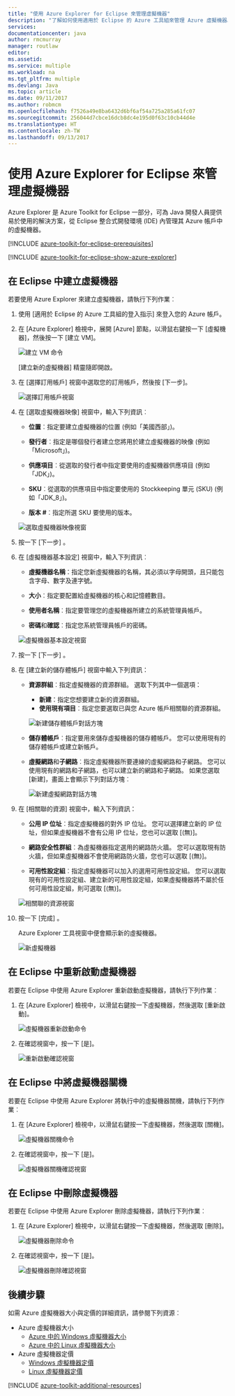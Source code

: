 ```yaml
---
title: "使用 Azure Explorer for Eclipse 來管理虛擬機器"
description: "了解如何使用適用於 Eclipse 的 Azure 工具組來管理 Azure 虛擬機器。"
services: 
documentationcenter: java
author: rmcmurray
manager: routlaw
editor: 
ms.assetid: 
ms.service: multiple
ms.workload: na
ms.tgt_pltfrm: multiple
ms.devlang: Java
ms.topic: article
ms.date: 09/11/2017
ms.author: robmcm
ms.openlocfilehash: f7526a49e8ba6432d6bf6af54a725a285a61fc07
ms.sourcegitcommit: 256044d7cbce16dcb8dc4e195d0f63c10cb44d4e
ms.translationtype: HT
ms.contentlocale: zh-TW
ms.lasthandoff: 09/13/2017
---
```

# <a name="manage-virtual-machines-by-using-the-azure-explorer-for-eclipse"></a>使用 Azure Explorer for Eclipse 來管理虛擬機器

Azure Explorer 是 Azure Toolkit for Eclipse 一部分，可為 Java 開發人員提供易於使用的解決方案，從 Eclipse 整合式開發環境 (IDE) 內管理其 Azure 帳戶中的虛擬機器。

[!INCLUDE [azure-toolkit-for-eclipse-prerequisites](../includes/azure-toolkit-for-eclipse-prerequisites.md)]

[!INCLUDE [azure-toolkit-for-eclipse-show-azure-explorer](../includes/azure-toolkit-for-eclipse-show-azure-explorer.md)]

## <a name="create-a-virtual-machine-in-eclipse"></a>在 Eclipse 中建立虛擬機器

若要使用 Azure Explorer 來建立虛擬機器，請執行下列作業︰

1. 使用 [適用於 Eclipse 的 Azure 工具組的登入指示] 來登入您的 Azure 帳戶。

1. 在 [Azure Explorer] 檢視中，展開 [Azure] 節點，以滑鼠右鍵按一下 [虛擬機器]，然後按一下 [建立 VM]。

   ![建立 VM 命令][CR01]  

   [建立新的虛擬機器] 精靈隨即開啟。

1. 在 [選擇訂用帳戶] 視窗中選取您的訂用帳戶，然後按 [下一步]。

   ![選擇訂用帳戶視窗][CR02]

1. 在 [選取虛擬機器映像] 視窗中，輸入下列資訊︰

   * **位置**︰指定要建立虛擬機器的位置 (例如「美國西部」)。

   * **發行者**︰指定是哪個發行者建立您將用於建立虛擬機器的映像 (例如「Microsoft」)。

   * **供應項目**︰從選取的發行者中指定要使用的虛擬機器供應項目 (例如「JDK」)。

   * **SKU**︰從選取的供應項目中指定要使用的 Stockkeeping 單元 (SKU) (例如「JDK_8」)。

   * **版本 #**︰指定所選 SKU 要使用的版本。

   ![選取虛擬機器映像視窗][CR03]

1. 按一下 [下一步] 。

1. 在 [虛擬機器基本設定] 視窗中，輸入下列資訊︰

   * **虛擬機器名稱**：指定您新虛擬機器的名稱，其必須以字母開頭，且只能包含字母、數字及連字號。

   * **大小**︰指定要配置給虛擬機器的核心和記憶體數目。

   * **使用者名稱**︰指定要管理您的虛擬機器所建立的系統管理員帳戶。

   * **密碼**和**確認**︰指定您系統管理員帳戶的密碼。

   ![虛擬機器基本設定視窗][CR04]

1. 按一下 [下一步] 。

1. 在 [建立新的儲存體帳戶] 視窗中輸入下列資訊：

   * **資源群組**︰指定虛擬機器的資源群組。 選取下列其中一個選項：
      * **新建**：指定您想要建立新的資源群組。
      * **使用現有項目**︰指定您要選取已與您 Azure 帳戶相關聯的資源群組。

      ![新建儲存體帳戶對話方塊][CR05]

   * **儲存體帳戶**︰指定要用來儲存虛擬機器的儲存體帳戶。 您可以使用現有的儲存體帳戶或建立新帳戶。

   * **虛擬網路**和**子網路**︰指定虛擬機器所要連線的虛擬網路和子網路。 您可以使用現有的網路和子網路，也可以建立新的網路和子網路。 如果您選取 [新建]，畫面上會顯示下列對話方塊︰

      ![新建虛擬網路對話方塊][CR06]

1. 在 [相關聯的資源] 視窗中，輸入下列資訊：

   * **公用 IP 位址**︰指定虛擬機器的對外 IP 位址。 您可以選擇建立新的 IP 位址，但如果虛擬機器不會有公用 IP 位址，您也可以選取 [(無)]。

   * **網路安全性群組**︰為虛擬機器指定選用的網路防火牆。 您可以選取現有防火牆，但如果虛擬機器不會使用網路防火牆，您也可以選取 [(無)]。

   * **可用性設定組**︰指定虛擬機器可以加入的選用可用性設定組。 您可以選取現有的可用性設定組、建立新的可用性設定組，如果虛擬機器將不屬於任何可用性設定組，則可選取 [(無)]。

   ![相關聯的資源視窗][CR07]

1. 按一下 [完成] 。  

   Azure Explorer 工具視窗中便會顯示新的虛擬機器。

   ![新虛擬機器][CR08]

## <a name="restart-a-virtual-machine-in-eclipse"></a>在 Eclipse 中重新啟動虛擬機器

若要在 Eclipse 中使用 Azure Explorer 重新啟動虛擬機器，請執行下列作業︰

1. 在 [Azure Explorer] 檢視中，以滑鼠右鍵按一下虛擬機器，然後選取 [重新啟動]。

   ![虛擬機器重新啟動命令][RE01]

1. 在確認視窗中，按一下 [是]。

   ![重新啟動確認視窗][RE02]

## <a name="shut-down-a-virtual-machine-in-eclipse"></a>在 Eclipse 中將虛擬機器關機

若要在 Eclipse 中使用 Azure Explorer 將執行中的虛擬機器關機，請執行下列作業︰

1. 在 [Azure Explorer] 檢視中，以滑鼠右鍵按一下虛擬機器，然後選取 [關機]。

   ![虛擬機器關機命令][SH01]

1. 在確認視窗中，按一下 [是]。

   ![虛擬機器關機確認視窗][SH02]

## <a name="delete-a-virtual-machine-in-eclipse"></a>在 Eclipse 中刪除虛擬機器

若要在 Eclipse 中使用 Azure Explorer 刪除虛擬機器，請執行下列作業︰

1. 在 [Azure Explorer] 檢視中，以滑鼠右鍵按一下虛擬機器，然後選取 [刪除]。

   ![虛擬機器刪除命令][DE01]

1. 在確認視窗中，按一下 [是]。

   ![虛擬機器刪除確認視窗][DE02]

## <a name="next-steps"></a>後續步驟

如需 Azure 虛擬機器大小與定價的詳細資訊，請參閱下列資源︰

* Azure 虛擬機器大小
  * [Azure 中的 Windows 虛擬機器大小]
  * [Azure 中的 Linux 虛擬機器大小]
* Azure 虛擬機器定價
  * [Windows 虛擬機器定價]
  * [Linux 虛擬機器定價]

[!INCLUDE [azure-toolkit-additional-resources](../includes/azure-toolkit-additional-resources.md)]

<!-- URL List -->

[Azure 中的 Windows 虛擬機器大小]: /azure/virtual-machines/virtual-machines-windows-sizes
[Azure 中的 Linux 虛擬機器大小]: /azure/virtual-machines/virtual-machines-linux-sizes
[Windows 虛擬機器定價]: /pricing/details/virtual-machines/windows/
[Linux 虛擬機器定價]: /pricing/details/virtual-machines/linux/

<!-- IMG List -->

[RE01]: media/azure-toolkit-for-eclipse-managing-virtual-machines-using-azure-explorer/RE01.png
[RE02]: media/azure-toolkit-for-eclipse-managing-virtual-machines-using-azure-explorer/RE02.png

[SH01]: media/azure-toolkit-for-eclipse-managing-virtual-machines-using-azure-explorer/SH01.png
[SH02]: media/azure-toolkit-for-eclipse-managing-virtual-machines-using-azure-explorer/SH02.png

[DE01]: media/azure-toolkit-for-eclipse-managing-virtual-machines-using-azure-explorer/DE01.png
[DE02]: media/azure-toolkit-for-eclipse-managing-virtual-machines-using-azure-explorer/DE02.png

[CR01]: media/azure-toolkit-for-eclipse-managing-virtual-machines-using-azure-explorer/CR01.png
[CR02]: media/azure-toolkit-for-eclipse-managing-virtual-machines-using-azure-explorer/CR02.png
[CR03]: media/azure-toolkit-for-eclipse-managing-virtual-machines-using-azure-explorer/CR03.png
[CR04]: media/azure-toolkit-for-eclipse-managing-virtual-machines-using-azure-explorer/CR04.png
[CR05]: media/azure-toolkit-for-eclipse-managing-virtual-machines-using-azure-explorer/CR05.png
[CR06]: media/azure-toolkit-for-eclipse-managing-virtual-machines-using-azure-explorer/CR06.png
[CR07]: media/azure-toolkit-for-eclipse-managing-virtual-machines-using-azure-explorer/CR07.png
[CR08]: media/azure-toolkit-for-eclipse-managing-virtual-machines-using-azure-explorer/CR08.png
